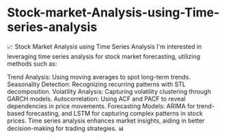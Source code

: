 # Stock-market-Analysis-using-Time-series-analysis
📈 Stock Market Analysis using Time Series Analysis
I'm interested in leveraging time series analysis for stock market forecasting, utilizing methods such as:

Trend Analysis: Using moving averages to spot long-term trends.
Seasonality Detection: Recognizing recurring patterns with STL decomposition.
Volatility Analysis: Capturing volatility clustering through GARCH models.
Autocorrelation: Using ACF and PACF to reveal dependencies in price movements.
Forecasting Models: ARIMA for trend-based forecasting, and LSTM for capturing complex patterns in stock prices.
Time series analysis enhances market insights, aiding in better decision-making for trading strategies. 📊

